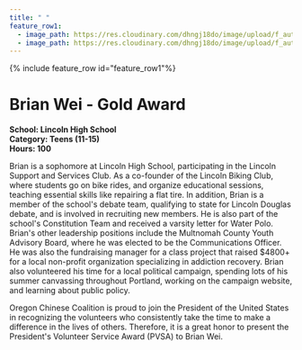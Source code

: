 ```yaml
---
title: " "
feature_row1:
  - image_path: https://res.cloudinary.com/dhngj18do/image/upload/f_auto,q_auto/v1/images/pvsa/2024_Brian_Wei
  - image_path: https://res.cloudinary.com/dhngj18do/image/upload/f_auto,q_auto/v1/images/activities/year_2024
---
```


{% include feature_row id="feature_row1"%}

# Brian Wei - Gold Award

**School: Lincoln High School**  
**Category: Teens (11-15)**  
**Hours: 100**  

Brian is a sophomore at Lincoln High School, participating in the Lincoln Support and Services Club. As a co-founder of the Lincoln Biking Club, where students go on bike rides, and organize educational sessions, teaching essential skills like repairing a flat tire. In addition, Brian is a member of the school's debate team, qualifying to state for Lincoln Douglas debate, and is involved in recruiting new members. He is also part of the school's Constitution Team and received a varsity letter for Water Polo. Brian's other leadership positions include the Multnomah County Youth Advisory Board, where he was elected to be the Communications Officer. He was also the fundraising manager for a class project that raised $4800+ for a local non-profit organization specializing in addiction recovery. Brian also volunteered his time for a local political campaign, spending lots of his summer canvassing throughout Portland, working on the campaign website, and learning about public policy.

Oregon Chinese Coalition is proud to join the President of the United States in recognizing the volunteers who consistently take the time to make a difference in the lives of others. Therefore, it is a great honor to present the President's Volunteer Service Award (PVSA) to Brian Wei.
